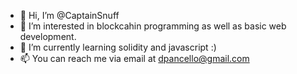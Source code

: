 - 👋 Hi, I’m @CaptainSnuff
- 👀 I’m interested in blockcahin programming as well as basic web development.
- 🌱 I’m currently learning solidity and javascript :)
- 📫 You can reach me via email at dpancello@gmail.com
